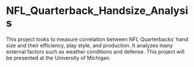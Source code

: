 # NFL_Quarterback_Handsize_Analysis
This project looks to measure correlation between NFL Quarterbacks’ hand size and their efficiency, play style, and production. It analyzes many external factors such as weather conditions and defense. This project will be presented at the University of Michigan.

